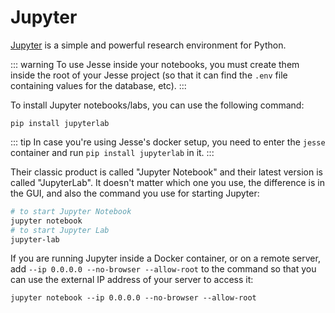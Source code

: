 # Jupyter

[Jupyter](https://jupyter.org) is a simple and powerful research environment for Python. 

::: warning
To use Jesse inside your notebooks, you must create them inside the root of your Jesse project (so that it can find the `.env` file containing values for the database, etc). 
:::

To install Jupyter notebooks/labs, you can use the following command:

```
pip install jupyterlab
```

::: tip
In case you're using Jesse's docker setup, you need to enter the `jesse` container and run `pip install jupyterlab` in it.
:::

Their classic product is called "Jupyter Notebook" and their latest version is called "JupyterLab". It doesn't matter which one you use, the difference is in the GUI, and also the command you use for starting Jupyter:
```sh
# to start Jupyter Notebook
jupyter notebook
# to start Jupyter Lab
jupyter-lab
```

If you are running Jupyter inside a Docker container, or on a remote server, add `--ip 0.0.0.0 --no-browser --allow-root` to the command so that you can use the external IP address of your server to access it:

```
jupyter notebook --ip 0.0.0.0 --no-browser --allow-root
```
